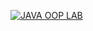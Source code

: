 [![JAVA OOP LAB](https://img.shields.io/badge/JAVA%20OOP%20LAB-red.svg?style=for-the-badge&logo=java&logoColor=white&labelColor=blue)](https://example.com)
